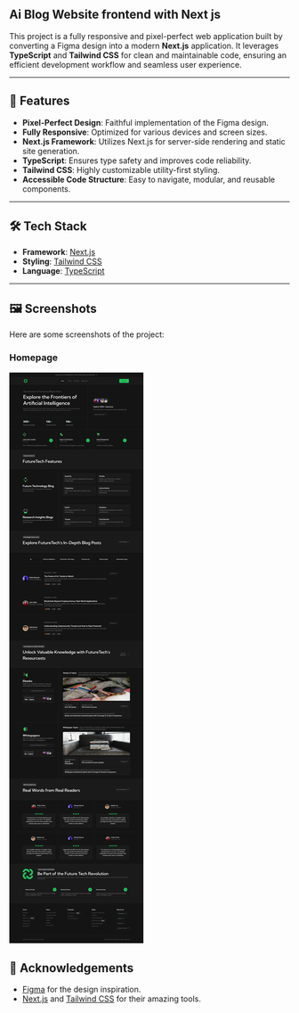 ## Ai Blog Website frontend with Next js

This project is a fully responsive and pixel-perfect web application built by converting a Figma design into a modern **Next.js** application. It leverages **TypeScript** and **Tailwind CSS** for clean and maintainable code, ensuring an efficient development workflow and seamless user experience.

---

## 🚀 Features

- **Pixel-Perfect Design**: Faithful implementation of the Figma design.
- **Fully Responsive**: Optimized for various devices and screen sizes.
- **Next.js Framework**: Utilizes Next.js for server-side rendering and static site generation.
- **TypeScript**: Ensures type safety and improves code reliability.
- **Tailwind CSS**: Highly customizable utility-first styling.
- **Accessible Code Structure**: Easy to navigate, modular, and reusable components.

---

## 🛠️ Tech Stack

- **Framework**: [Next.js](https://nextjs.org/)
- **Styling**: [Tailwind CSS](https://tailwindcss.com/)
- **Language**: [TypeScript](https://www.typescriptlang.org/)

---

## 🖼️ Screenshots

Here are some screenshots of the project:

### Homepage
![Homepage Screenshot](/public/images/landingpage.png)


## 🌟 Acknowledgements

- [Figma](https://www.figma.com/) for the design inspiration.  
- [Next.js](https://nextjs.org/) and [Tailwind CSS](https://tailwindcss.com/) for their amazing tools.
